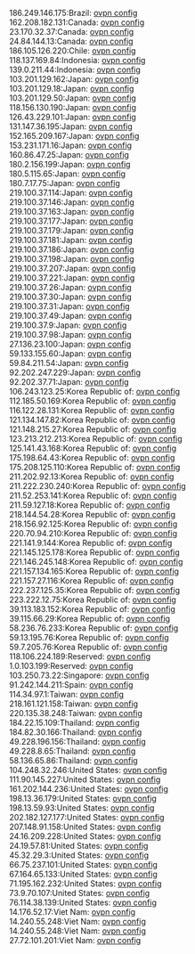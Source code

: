 186.249.146.175:Brazil: [ovpn config](vpn/186_249_146_175.ovpn)  
162.208.182.131:Canada: [ovpn config](vpn/162_208_182_131.ovpn)  
23.170.32.37:Canada: [ovpn config](vpn/23_170_32_37.ovpn)  
24.84.144.13:Canada: [ovpn config](vpn/24_84_144_13.ovpn)  
186.105.126.220:Chile: [ovpn config](vpn/186_105_126_220.ovpn)  
118.137.169.84:Indonesia: [ovpn config](vpn/118_137_169_84.ovpn)  
139.0.211.44:Indonesia: [ovpn config](vpn/139_0_211_44.ovpn)  
103.201.129.162:Japan: [ovpn config](vpn/103_201_129_162.ovpn)  
103.201.129.18:Japan: [ovpn config](vpn/103_201_129_18.ovpn)  
103.201.129.50:Japan: [ovpn config](vpn/103_201_129_50.ovpn)  
118.156.130.190:Japan: [ovpn config](vpn/118_156_130_190.ovpn)  
126.43.229.101:Japan: [ovpn config](vpn/126_43_229_101.ovpn)  
131.147.36.195:Japan: [ovpn config](vpn/131_147_36_195.ovpn)  
152.165.209.167:Japan: [ovpn config](vpn/152_165_209_167.ovpn)  
153.231.171.16:Japan: [ovpn config](vpn/153_231_171_16.ovpn)  
160.86.47.25:Japan: [ovpn config](vpn/160_86_47_25.ovpn)  
180.2.156.199:Japan: [ovpn config](vpn/180_2_156_199.ovpn)  
180.5.115.65:Japan: [ovpn config](vpn/180_5_115_65.ovpn)  
180.7.17.75:Japan: [ovpn config](vpn/180_7_17_75.ovpn)  
219.100.37.114:Japan: [ovpn config](vpn/219_100_37_114.ovpn)  
219.100.37.146:Japan: [ovpn config](vpn/219_100_37_146.ovpn)  
219.100.37.163:Japan: [ovpn config](vpn/219_100_37_163.ovpn)  
219.100.37.177:Japan: [ovpn config](vpn/219_100_37_177.ovpn)  
219.100.37.179:Japan: [ovpn config](vpn/219_100_37_179.ovpn)  
219.100.37.181:Japan: [ovpn config](vpn/219_100_37_181.ovpn)  
219.100.37.186:Japan: [ovpn config](vpn/219_100_37_186.ovpn)  
219.100.37.198:Japan: [ovpn config](vpn/219_100_37_198.ovpn)  
219.100.37.207:Japan: [ovpn config](vpn/219_100_37_207.ovpn)  
219.100.37.221:Japan: [ovpn config](vpn/219_100_37_221.ovpn)  
219.100.37.26:Japan: [ovpn config](vpn/219_100_37_26.ovpn)  
219.100.37.30:Japan: [ovpn config](vpn/219_100_37_30.ovpn)  
219.100.37.31:Japan: [ovpn config](vpn/219_100_37_31.ovpn)  
219.100.37.49:Japan: [ovpn config](vpn/219_100_37_49.ovpn)  
219.100.37.9:Japan: [ovpn config](vpn/219_100_37_9.ovpn)  
219.100.37.98:Japan: [ovpn config](vpn/219_100_37_98.ovpn)  
27.136.23.100:Japan: [ovpn config](vpn/27_136_23_100.ovpn)  
59.133.155.60:Japan: [ovpn config](vpn/59_133_155_60.ovpn)  
59.84.211.54:Japan: [ovpn config](vpn/59_84_211_54.ovpn)  
92.202.247.229:Japan: [ovpn config](vpn/92_202_247_229.ovpn)  
92.202.37.71:Japan: [ovpn config](vpn/92_202_37_71.ovpn)  
106.243.123.25:Korea Republic of: [ovpn config](vpn/106_243_123_25.ovpn)  
112.185.50.169:Korea Republic of: [ovpn config](vpn/112_185_50_169.ovpn)  
116.122.28.131:Korea Republic of: [ovpn config](vpn/116_122_28_131.ovpn)  
121.134.147.82:Korea Republic of: [ovpn config](vpn/121_134_147_82.ovpn)  
121.148.215.27:Korea Republic of: [ovpn config](vpn/121_148_215_27.ovpn)  
123.213.212.213:Korea Republic of: [ovpn config](vpn/123_213_212_213.ovpn)  
125.141.43.168:Korea Republic of: [ovpn config](vpn/125_141_43_168.ovpn)  
175.198.64.43:Korea Republic of: [ovpn config](vpn/175_198_64_43.ovpn)  
175.208.125.110:Korea Republic of: [ovpn config](vpn/175_208_125_110.ovpn)  
211.202.92.13:Korea Republic of: [ovpn config](vpn/211_202_92_13.ovpn)  
211.222.230.240:Korea Republic of: [ovpn config](vpn/211_222_230_240.ovpn)  
211.52.253.141:Korea Republic of: [ovpn config](vpn/211_52_253_141.ovpn)  
211.59.127.18:Korea Republic of: [ovpn config](vpn/211_59_127_18.ovpn)  
218.144.54.28:Korea Republic of: [ovpn config](vpn/218_144_54_28.ovpn)  
218.156.92.125:Korea Republic of: [ovpn config](vpn/218_156_92_125.ovpn)  
220.70.94.210:Korea Republic of: [ovpn config](vpn/220_70_94_210.ovpn)  
221.141.9.144:Korea Republic of: [ovpn config](vpn/221_141_9_144.ovpn)  
221.145.125.178:Korea Republic of: [ovpn config](vpn/221_145_125_178.ovpn)  
221.146.245.148:Korea Republic of: [ovpn config](vpn/221_146_245_148.ovpn)  
221.157.134.165:Korea Republic of: [ovpn config](vpn/221_157_134_165.ovpn)  
221.157.27.116:Korea Republic of: [ovpn config](vpn/221_157_27_116.ovpn)  
222.237.125.35:Korea Republic of: [ovpn config](vpn/222_237_125_35.ovpn)  
223.222.12.75:Korea Republic of: [ovpn config](vpn/223_222_12_75.ovpn)  
39.113.183.152:Korea Republic of: [ovpn config](vpn/39_113_183_152.ovpn)  
39.115.66.29:Korea Republic of: [ovpn config](vpn/39_115_66_29.ovpn)  
58.236.76.233:Korea Republic of: [ovpn config](vpn/58_236_76_233.ovpn)  
59.13.195.76:Korea Republic of: [ovpn config](vpn/59_13_195_76.ovpn)  
59.7.205.76:Korea Republic of: [ovpn config](vpn/59_7_205_76.ovpn)  
118.106.224.189:Reserved: [ovpn config](vpn/118_106_224_189.ovpn)  
1.0.103.199:Reserved: [ovpn config](vpn/1_0_103_199.ovpn)  
103.250.73.22:Singapore: [ovpn config](vpn/103_250_73_22.ovpn)  
91.242.144.211:Spain: [ovpn config](vpn/91_242_144_211.ovpn)  
114.34.97.1:Taiwan: [ovpn config](vpn/114_34_97_1.ovpn)  
218.161.121.158:Taiwan: [ovpn config](vpn/218_161_121_158.ovpn)  
220.135.38.248:Taiwan: [ovpn config](vpn/220_135_38_248.ovpn)  
184.22.15.109:Thailand: [ovpn config](vpn/184_22_15_109.ovpn)  
184.82.30.166:Thailand: [ovpn config](vpn/184_82_30_166.ovpn)  
49.228.196.156:Thailand: [ovpn config](vpn/49_228_196_156.ovpn)  
49.228.8.65:Thailand: [ovpn config](vpn/49_228_8_65.ovpn)  
58.136.65.86:Thailand: [ovpn config](vpn/58_136_65_86.ovpn)  
104.248.32.246:United States: [ovpn config](vpn/104_248_32_246.ovpn)  
111.90.145.227:United States: [ovpn config](vpn/111_90_145_227.ovpn)  
161.202.144.236:United States: [ovpn config](vpn/161_202_144_236.ovpn)  
198.13.36.179:United States: [ovpn config](vpn/198_13_36_179.ovpn)  
198.13.59.93:United States: [ovpn config](vpn/198_13_59_93.ovpn)  
202.182.127.177:United States: [ovpn config](vpn/202_182_127_177.ovpn)  
207.148.91.158:United States: [ovpn config](vpn/207_148_91_158.ovpn)  
24.16.209.228:United States: [ovpn config](vpn/24_16_209_228.ovpn)  
24.19.57.81:United States: [ovpn config](vpn/24_19_57_81.ovpn)  
45.32.29.3:United States: [ovpn config](vpn/45_32_29_3.ovpn)  
66.75.237.101:United States: [ovpn config](vpn/66_75_237_101.ovpn)  
67.164.65.133:United States: [ovpn config](vpn/67_164_65_133.ovpn)  
71.195.162.232:United States: [ovpn config](vpn/71_195_162_232.ovpn)  
73.9.70.107:United States: [ovpn config](vpn/73_9_70_107.ovpn)  
76.114.38.139:United States: [ovpn config](vpn/76_114_38_139.ovpn)  
14.176.52.17:Viet Nam: [ovpn config](vpn/14_176_52_17.ovpn)  
14.240.55.248:Viet Nam: [ovpn config](vpn/14_240_55_248.ovpn)  
14.240.55.248:Viet Nam: [ovpn config](vpn/14_240_55_248.ovpn)  
27.72.101.201:Viet Nam: [ovpn config](vpn/27_72_101_201.ovpn)  
